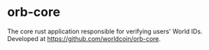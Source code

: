 # orb-core

The core rust application responsible for verifying users' World IDs.
Developed at https://github.com/worldcoin/orb-core.
